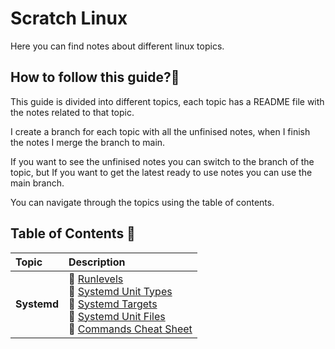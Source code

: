 # Scratch Linux

Here you can find notes about different linux topics.

## How to follow this guide?📖

This guide is divided into different topics, each topic has a README file with the notes related to that topic.

I create a branch for each topic with all the unfinised notes, when I finish the notes I merge the branch to main.

If you want to see the unfinised notes you can switch to the branch of the topic, but If you want to get the latest ready to use notes you can use the main branch.

You can navigate through the topics using the table of contents.

## Table of Contents 📑

| Topic       | Description                                                                                                                                                                                                                                                                                                                    |
| :---------- | :----------------------------------------------------------------------------------------------------------------------------------------------------------------------------------------------------------------------------------------------------------------------------------------------------------------------------- |
| **Systemd** | 📌 [Runlevels](./systemd/README.md#runlevels) <br> 📌 [Systemd Unit Types](./systemd/README.md#systemd-unit-types) <br> 📌 [Systemd Targets](./systemd/README.md#systemd-targets) <br> 📌 [Systemd Unit Files](./systemd/README.md#systemd-unit-files) <br>📌 [Commands Cheat Sheet](./systemd/README.md#commands-cheat-sheet) |
